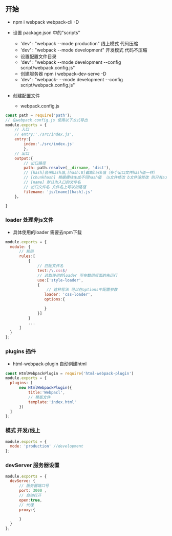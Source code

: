 
## 开始 

- npm i webpack webpack-cli -D

- 设置 package.json 中的"scripts"
    - 'dev' : "webpack --mode production"  线上模式 代码压缩
    - 'dev' : "webpack --mode development"  开发模式 代码不压缩
    - 设置配置文件目录
    - 'dev' : "webpack --mode development --config script/webpack.config.js"
    - 创建服务器 npm i webpack-dev-serve -D
    - 'dev' : "webpack- --mode development --config script/webpack.config.js"

- 创建配置文件 
    - webpack.config.js
```js
const path = require('path');
// 在webpack.config.js 使用以下方式导出
module.exports = {
    // 入口
    // entry:'./src/index.js',
    entry:{
        index:'./src/index.js'
        },
    // 出口
    output:{
        // 出口路径
        path: path.resolve(__dirname, 'dist'),
        // [hash]会带hash值,[hash:8]截断hash值（多个出口文件hash值一样）
        // [chunkhash] 根据模块生成不同hash值 （a文件修改 b文件没修改 则只有a文件hash会变化）（多个出口文件 hash值也不一样）
        // [name] 默认为入口的文件名 
        // 出口文件名 文件名上可以加路径 
        filename: 'js/[name][hash].js'
    }，

}
```

### loader 处理非js文件

- 具体使用的loader 需要去npm下载
```js
module.exports = {
  module: {
      // 规则
      rules:[
          {
              // 匹配文件名
              test:/\.css$/
              // 选取使用的loader 写在数组后面的先运行
              use:['style-loader',
              {
                  // 这种写法 可以在options中配置参数 
                 loader: 'css-loader',
                 options:{

                 }
              }]
          }
          ...
      ]
  }
};
```

### plugins 插件 

- html-webpack-plugin 自动创建html

```js
const HtmlWebpackPlugin = require('html-webpack-plugin')
module.exports = {
  plugins: [
      new HtmlWebpackPlugin({
          title:'Webpacl',
          // 模版文件
          template:'index.html'
      })
  ]
};
```

### 模式 开发/线上

```js
module.exports = {
  mode: 'production' //development
};
```

### devServer 服务器设置

```js
module.exports = {
  devServe: {
      // 服务器端口号
      port: 3000 ,
      // 自动打开 
      open:true,
      // 代理
      proxy:{

      }
  }
};
```